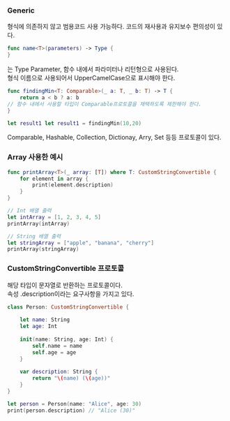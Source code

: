 ### Generic
형식에 의존하지 않고 범용코드 사용 가능하다. 코드의 재사용과 유지보수 편의성이 있다.
```swift
func name<T>(parameters) -> Type {
}
```
<T>는 Type Parameter, 함수 내에서 파라미터나 리턴형으로 사용된다.<br>
형식 이름으로 사용되어서 UpperCamelCase으로 표시해야 한다.<br>

```swift
func findingMin<T: Comparable>(_ a: T, _ b: T) -> T {
    return a < b ? a: b
// 함수 내에서 사용할 타입이 Comparable프로토콜을 채택하도록 제한해야 한다.
}

let result1 let result1 = findingMin(10,20)
```
Comparable, Hashable, Collection, Dictionay, Arry, Set 등등 프로토콜이 있다.<br>

### Array 사용한 예시
```swift
func printArray<T>(_ array: [T]) where T: CustomStringConvertible {
    for element in array {
        print(element.description)
    }
}

// Int 배열 출력
let intArray = [1, 2, 3, 4, 5]
printArray(intArray)

// String 배열 출력
let stringArray = ["apple", "banana", "cherry"]
printArray(stringArray)
```
### CustomStringConvertible 프로토콜
해당 타입이 문자열로 반환하는 프로토콜이다.<br>
속성 .description이라는 요구사항을 가지고 있다.<br>
```swift
class Person: CustomStringConvertible {
    
    let name: String
    let age: Int
    
    init(name: String, age: Int) {
        self.name = name
        self.age = age
    }
    
    var description: String {
        return "\(name) (\(age))"
    }
}

let person = Person(name: "Alice", age: 30)
print(person.description) // "Alice (30)"
```
